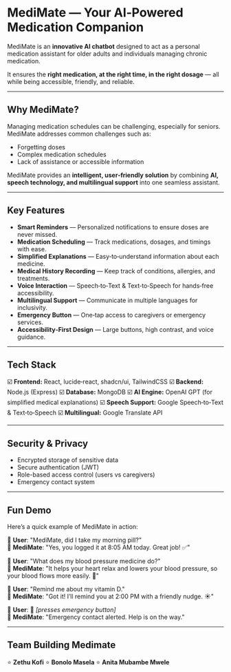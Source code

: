 # MediMate — Your AI‑Powered Medication Companion

MediMate is an **innovative AI chatbot** designed to act as a personal medication assistant for older adults and individuals managing chronic medication. 

It ensures the **right medication, at the right time, in the right dosage** — all while being accessible, friendly, and reliable.

---

## Why MediMate?

Managing medication schedules can be challenging, especially for seniors. MediMate addresses common challenges such as:
* Forgetting doses
* Complex medication schedules
* Lack of assistance or accessible information 

MediMate provides an **intelligent, user‑friendly solution** by combining **AI, speech technology, and multilingual support** into one seamless assistant.

---

## Key Features

* **Smart Reminders** — Personalized notifications to ensure doses are never missed.
* **Medication Scheduling** — Track medications, dosages, and timings with ease.
* **Simplified Explanations** — Easy‑to‑understand information about each medicine.
* **Medical History Recording** — Keep track of conditions, allergies, and treatments.
* **Voice Interaction** — Speech‑to‑Text & Text‑to‑Speech for hands‑free accessibility.
* **Multilingual Support** — Communicate in multiple languages for inclusivity.
* **Emergency Button** — One‑tap access to caregivers or emergency services.
* **Accessibility‑First Design** — Large buttons, high contrast, and voice guidance.

---

## Tech Stack

☑️ **Frontend:** React, lucide‑react, shadcn/ui, TailwindCSS
☑️ **Backend:** Node.js (Express)
☑️ **Database:** MongoDB
☑️ **AI Engine:** OpenAI GPT (for simplified medical explanations)
☑️ **Speech Support:** Google Speech‑to‑Text & Text‑to‑Speech
☑️ **Multilingual:** Google Translate API

---

## Security & Privacy
* Encrypted storage of sensitive data
* Secure authentication (JWT)
* Role-based access control (users vs caregivers)
* Emergency contact system

---
## Fun Demo

Here’s a quick example of MediMate in action:

👵 **User**: "MediMate, did I take my morning pill?"  
🤖 **MediMate**: "Yes, you logged it at 8:05 AM today. Great job! ✅"

👵 **User**: "What does my blood pressure medicine do?"  
🤖 **MediMate**: "It helps your heart relax and lowers your blood pressure, so your blood flows more easily. 💓"

👵 **User**: "Remind me about my vitamin D."  
🤖 **MediMate**: "Got it! I’ll remind you at 2:00 PM with a friendly nudge. ☀️"

👵 **User**: 🚨 *[presses emergency button]*  
🤖 **MediMate**: "Emergency contact alerted. Help is on the way."

---
## Team Building Medimate
⭐ **Zethu Kofi** ⭐ **Bonolo Masela** ⭐ **Anita Mubambe Mwele**
